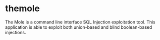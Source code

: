# themole
The Mole is a command line interface SQL Injection exploitation tool. This application is able to exploit both union-based and blind boolean-based injections.
